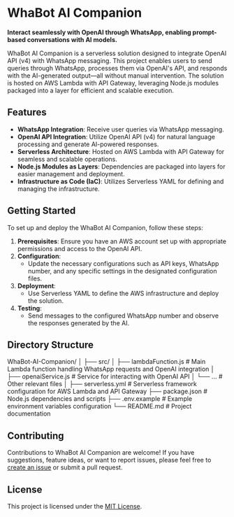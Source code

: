 # WhaBot AI Companion

**Interact seamlessly with OpenAI through WhatsApp, enabling prompt-based conversations with AI models.**

WhaBot AI Companion is a serverless solution designed to integrate OpenAI API (v4) with WhatsApp messaging. This project enables users to send queries through WhatsApp, processes them via OpenAI's API, and responds with the AI-generated output—all without manual intervention. The solution is hosted on AWS Lambda with API Gateway, leveraging Node.js modules packaged into a layer for efficient and scalable execution.

## Features

- **WhatsApp Integration**: Receive user queries via WhatsApp messaging.
- **OpenAI API Integration**: Utilize OpenAI API (v4) for natural language processing and generate AI-powered responses.
- **Serverless Architecture**: Hosted on AWS Lambda with API Gateway for seamless and scalable operations.
- **Node.js Modules as Layers**: Dependencies are packaged into layers for easier management and deployment.
- **Infrastructure as Code (IaC)**: Utilizes Serverless YAML for defining and managing the infrastructure.

## Getting Started

To set up and deploy the WhaBot AI Companion, follow these steps:

1. **Prerequisites**: Ensure you have an AWS account set up with appropriate permissions and access to the OpenAI API.
2. **Configuration**:
   - Update the necessary configurations such as API keys, WhatsApp number, and any specific settings in the designated configuration files.
3. **Deployment**:
   - Use Serverless YAML to define the AWS infrastructure and deploy the solution.
4. **Testing**:
   - Send messages to the configured WhatsApp number and observe the responses generated by the AI.

## Directory Structure

WhaBot-AI-Companion/
│
├── src/
│ ├── lambdaFunction.js # Main Lambda function handling WhatsApp requests and OpenAI integration
│ ├── openaiService.js # Service for interacting with OpenAI API
│ └── ... # Other relevant files
│
├── serverless.yml # Serverless framework configuration for AWS Lambda and API Gateway
├── package.json # Node.js dependencies and scripts
├── .env.example # Example environment variables configuration
└── README.md # Project documentation

## Contributing

Contributions to WhaBot AI Companion are welcome! If you have suggestions, feature ideas, or want to report issues, please feel free to [create an issue](https://github.com/balindam/WhaBot-AI-Companion/issues) or submit a pull request.

## License

This project is licensed under the [MIT License](LICENSE.md).
